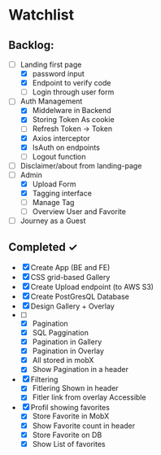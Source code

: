 # Watchlist

## Backlog:
- [ ] Landing first page
  - [x] password input
  - [x] Endpoint to verify code
  - [ ] Login through user form
- [ ] Auth Management 
  - [x] Middelware in Backend
  - [x] Storing Token As cookie
  - [ ] Refresh Token -> Token
  - [x] Axios interceptor
  - [x] IsAuth on endpoints
  - [ ] Logout function
- [ ] Disclaimer/about from landing-page
- [ ] Admin
  - [x] Upload Form
  - [x] Tagging interface
  - [ ] Manage Tag
  - [ ] Overview User and Favorite
- [ ] Journey as a Guest
  
## Completed ✓

- [x] Create App (BE and FE)
- [x] CSS grid-based Gallery 
- [x] Create Upload endpoint (to AWS S3)
- [x] Create PostGresQL Database 
- [x] Design Gallery + Overlay
- [ ] - [x] Pagination 
  - [x] SQL Paggination
  - [x] Pagination in Gallery
  - [x] Pagination in Overlay
  - [x] All stored in mobX
  - [x] Show Pagination in a header
- [x] Filtering
  - [x] Fitlering Shown in header
  - [x] Fitler link from overlay Accessible
- [x] Profil showing favorites
  - [x] Store Favorite in MobX
  - [x] Show Favorite count in header
  - [x] Store Favorite on DB
  - [x] Show List of favorites 